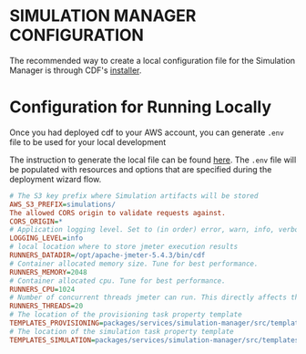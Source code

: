 # SIMULATION MANAGER CONFIGURATION

The recommended way to create a local configuration file for the Simulation Manager is through CDF's [installer](../../installer/README.md#deployment-using-wizard).

# Configuration for Running Locally

Once you had deployed cdf to your AWS account, you can generate `.env` file to be used for your local development

The instruction to generate the local file can be found [here](../../installer/README.md#local-development). The `.env` file will be populated with resources and options that are specified during the deployment wizard flow.

```ini
# The S3 key prefix where Simulation artifacts will be stored
AWS_S3_PREFIX=simulations/
The allowed CORS origin to validate requests against.
CORS_ORIGIN=*
# Application logging level. Set to (in order) error, warn, info, verbose, debug or silly.
LOGGING_LEVEL=info
# local location where to store jmeter execution results
RUNNERS_DATADIR=/opt/apache-jmeter-5.4.3/bin/cdf
# Container allocated memory size. Tune for best performance.
RUNNERS_MEMORY=2048
# Container allocated cpu. Tune for best performance.
RUNNERS_CPU=1024
# Number of concurrent threads jmeter can run. This directly affects the number of Tasks that are spun up to run the simulation. Tune for best performance.
RUNNERS_THREADS=20
# The location of the provisioning task property template
TEMPLATES_PROVISIONING=packages/services/simulation-manager/src/templates/provisioning.task.properties
# The location of the simulation task property template
TEMPLATES_SIMULATION=packages/services/simulation-manager/src/templates/simulation.task.properties
```
